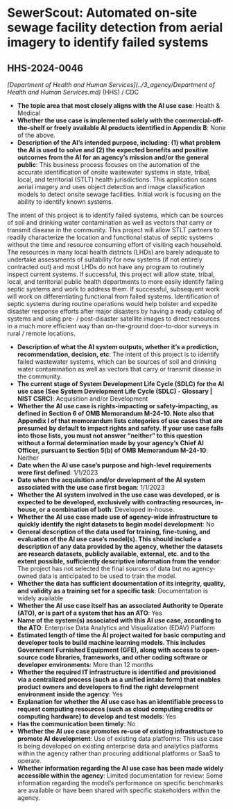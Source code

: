 # SewerScout: Automated on-site sewage facility detection from aerial imagery to identify failed systems
## HHS-2024-0046
_[Department of Health and Human Services](../3_agency/Department of Health and Human Services.md)_ (HHS) / CDC


+ **The topic area that most closely aligns with the AI use case**: Health & Medical
+ **Whether the use case is implemented solely with the commercial-off-the-shelf or freely available AI products identified in Appendix B**: None of the above.
+ **Description of the AI’s intended purpose, including: (1) what problem the AI is used to solve and (2) the expected benefits and positive outcomes from the AI for an agency’s mission and/or the general public**: This business process focuses on the automation of the accurate identification of onsite wastewater systems in state, tribal, local, and territorial (STLT) health jurisdictions. This application scans aerial imagery and uses object detection and image classification models to detect onsite sewage facilities. Initial work is focusing on the ability to identify known systems.

 The intent of this project is to identify failed systems, which can be sources of soil and drinking water contamination as well as vectors that carry or transmit disease in the community. This project will allow STLT partners to readily characterize the location and functional status of septic systems without the time and resource consuming effort of visiting each household. The resources in many local health districts (LHDs) are barely adequate to undertake assessments of suitability  for new systems (if not entirely contracted out) and most LHDs do not have any program to routinely inspect current systems. If successful, this project will allow state, tribal, local, and territorial public health departments to more easily identify failing septic systems and work to address them.  If successful, subsequent work will work on differentiating functional from failed systems. Identification of septic systems during routine operations would help bolster and expedite disaster response efforts after major disasters  by having a ready catalog of systems and using pre- / post-disaster satellite images to direct resources in a much more efficient way than on-the-ground door-to-door surveys in rural / remote locations.
+ **Description of what the AI system outputs, whether it’s a prediction, recommendation, decision, etc**: The intent of this project is to identify failed wastewater systems, which can be sources of soil and drinking water contamination as well as vectors that carry or transmit disease in the community.
+ **The current stage of System Development Life Cycle (SDLC) for the AI use case (See System Development Life Cycle (SDLC) - Glossary | NIST CSRC)**: Acquisition and/or Development
+ **Whether the AI use case is rights-impacting or safety-impacting, as defined in Section 6 of OMB Memorandum M-24-10. Note also that Appendix I of that memorandum lists categories of use cases that are presumed by default to impact rights and safety. If your use case falls into those lists, you must not answer “neither” to this question without a formal determination made by your agency’s Chief AI Officer, pursuant to Section 5(b) of OMB Memorandum M-24-10**: Neither
+ **Date when the AI use case’s purpose and high-level requirements were first defined**: 1/1/2023
+ **Date when the acquisition and/or development of the AI system associated with the use case first began**: 1/1/2023
+ **Whether the AI system involved in the use case was developed, or is expected to be developed, exclusively with contracting resources, in-house, or a combination of both**: Developed in-house.
+ **Whether the AI use case made use of agency-wide infrastructure to quickly identify the right datasets to begin model development**: No
+ **General description of the data used for training, fine-tuning, and evaluation of the AI use case’s model(s). This should include a description of any data provided by the agency, whether the datasets are research datasets, publicly available, external, etc. and to the extent possible, sufficiently descriptive information from the vendor**: The project has not selected the final sources of data but no agency-owned data is anticipated to be used to train the model.
+ **Whether the data has sufficient documentation of its integrity, quality, and validity as a training set for a specific task**: Documentation is widely available
+ **Whether the AI use case itself has an associated Authority to Operate (ATO), or is part of a system that has an ATO**: Yes
+ **Name of the system(s) associated with this AI use case, according to the ATO**: Enterprise Data Analytics and Visualization (EDAV) Platform
+ **Estimated length of time the AI project waited for basic computing and developer tools to build machine learning models. This includes Government Furnished Equipment (GFE), along with access to open-source code libraries, frameworks, and other coding software or developer environments**: More than 12 months
+ **Whether the required IT infrastructure is identified and provisioned via a centralized process (such as a unified intake form) that enables product owners and developers to find the right development environment inside the agency**: Yes
+ **Explanation for whether the AI use case has an identifiable process to request computing resources (such as cloud computing credits or computing hardware) to develop and test models**: Yes
+ **Has the communication been timely**: No
+ **Whether the AI use case promotes re-use of existing infrastructure to promote AI development**: Use of existing data platforms: This use case is being developed on existing enterprise data and analytics platforms within the agency rather than procuring additional platforms or SaaS to operate.
+ **Whether information regarding the AI use case has been made widely accessible within the agency**: Limited documentation for review: Some information regarding the model’s performance on specific benchmarks are available or have been shared with specific stakeholders within the agency.